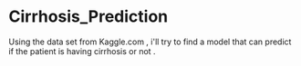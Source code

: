 # Cirrhosis_Prediction
Using the data set from Kaggle.com , i'll try to find a model that can predict if the patient is having cirrhosis or not .
